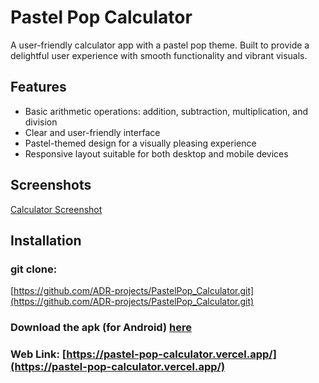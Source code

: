 
# Pastel Pop Calculator

A user-friendly calculator app with a pastel pop theme. Built to provide a delightful user experience with smooth functionality and vibrant visuals.

## Features

- Basic arithmetic operations: addition, subtraction, multiplication, and division
- Clear and user-friendly interface
- Pastel-themed design for a visually pleasing experience
- Responsive layout suitable for both desktop and mobile devices

## Screenshots

[Calculator Screenshot](https://github.com/ADR-projects/PastelPop_Calculator/blob/main/Calculator_ScreenShot.png)

## Installation

### git clone:
[https://github.com/ADR-projects/PastelPop_Calculator.git](https://github.com/ADR-projects/PastelPop_Calculator.git)

### Download the apk (for Android) [here](https://github.com/ADR-projects/PastelPop_Calculator/blob/main/adr-PastelPop-Calculator.apk)

### Web Link: [https://pastel-pop-calculator.vercel.app/](https://pastel-pop-calculator.vercel.app/)

